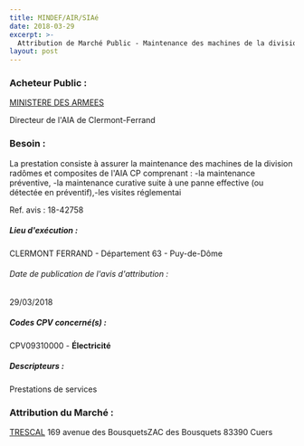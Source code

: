 ```yaml
---
title: MINDEF/AIR/SIAé
date: 2018-03-29
excerpt: >-
  Attribution de Marché Public - Maintenance des machines de la division radômes et composites de l'aia cp
layout: post
---
```


### Acheteur Public : 
<a href="/acheteur-131/siren-110090016"> MINISTERE DES ARMEES</a><br/>

Directeur de l'AIA de Clermont-Ferrand





### Besoin :

La prestation consiste à assurer la maintenance des machines de la division radômes et composites de l'AIA CP comprenant : -la maintenance préventive, -la maintenance curative suite à une panne effective (ou détectée en préventif),-les visites réglementai

Ref. avis : 18-42758


##### Lieu d'exécution :

CLERMONT FERRAND - Département 63 - Puy-de-Dôme

###### Date de publication de l'avis d'attribution : 
29/03/2018

##### Codes CPV concerné(s) :
CPV09310000 - **Électricité** <br/>

##### Descripteurs :
Prestations de services <br/>

### Attribution du Marché :
<a href="/entreprise-572/siren-562047050"> TRESCAL</a>    169 avenue des BousquetsZAC des Bousquets 83390 Cuers <br/>
